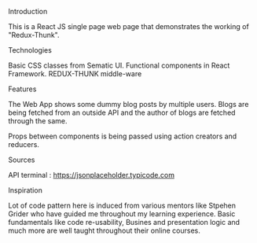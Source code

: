 Introduction

This is a React JS single page web page that demonstrates the working of "Redux-Thunk".

Technologies

Basic CSS classes from Sematic UI. Functional components in React Framework. REDUX-THUNK middle-ware

Features

The Web App shows some dummy blog posts by multiple users.
Blogs are being fetched from an outside API and the author of blogs are fetched through the same.

Props between components is being passed using action creators and reducers. 

Sources

API terminal : https://jsonplaceholder.typicode.com

Inspiration

Lot of code pattern here is induced from various mentors like Stpehen Grider who have guided me throughout my learning experience. Basic fundamentals like code re-usability, Busines and presentation logic and much more are well taught throughout their online courses.
